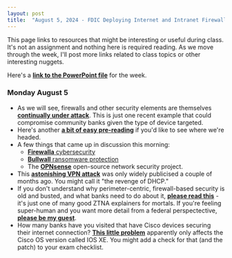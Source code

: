 ```yaml
---
layout: post
title:  "August 5, 2024 - FDIC Deploying Internet and Intranet Firewalls"
---
```


This page links to resources that might be interesting or useful during class. It's not an assignment and nothing here is required reading. As we move through the week, I'll post more links related to class topics or other interesting nuggets.

Here's a [**link to the PowerPoint file**](https://class.hillvt.com/assets/DIIF-20240805.pptx) for the week.

### Monday August 5

- As we will see, firewalls and other security elements are themselves [**continually under attack**](https://www.databreachtoday.com/cisco-fixes-firewall-0-days-after-likely-nation-state-hack-a-24934). This is just one recent example that could compromise community banks given the type of device targeted. 
- Here's another [**a bit of easy pre-reading**](https://www.sayers.com/articles/the-future-of-firewalls-engineering-experts-reveal-the-path-ahead/) if you'd like to see where we're headed.
- A few things that came up in discussion this morning:
  - [**Firewalla** cybersecurity](https://firewalla.com/)
  - [**Bullwall** ransomware protection](https://bullwall.com/)
  - The [**OPNsense**](https://opnsense.org/) open-source network security project.
- This [**astonishing VPN attack**](https://arstechnica.com/security/2024/05/novel-attack-against-virtually-all-vpn-apps-neuters-their-entire-purpose/) was only widely publicised a couple of months ago. You might call it "the revenge of DHCP."
- If you don't understand why perimeter-centric, firewall-based security is old and busted, and what banks need to do about it, [**please read this**](https://www.sdxcentral.com/security/zero-trust/definitions/what-is-zero-trust-network-access-ztna/) - it's just one of many good ZTNA explainers for mortals. If you're feeling super-human and you want more detail from a federal perspectective, [**please be my guest**](https://nvlpubs.nist.gov/nistpubs/SpecialPublications/NIST.SP.800-207.pdf).
- How many banks have you visited that have Cisco devices securing their internet connection? [**This little problem**](https://www.bleepingcomputer.com/news/security/over-10-000-cisco-devices-hacked-in-ios-xe-zero-day-attacks/) apparently only affects the Cisco OS version called IOS XE. You might add a check for that (and the patch) to your exam checklist.
